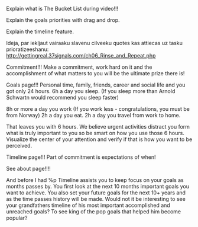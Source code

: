 Explain what is The Bucket List during video!!!

Explain the goals priorities with drag and drop.

Explain the timeline feature.

Ideja, par iekljaut vairaaku slavenu cilveeku quotes kas attiecas uz tasku prioratizeeshanu:
http://gettingreal.37signals.com/ch06_Rinse_and_Repeat.php

Commitment!!!
Make a commitment, work hard on it and the accomplishment of what matters to you will be the ultimate prize there is!

Goals page!!!
Personal time, family, friends, career and social life and you got only 24 hours. 
6h a day you sleep. (If you sleep more than Arnold Schwartn would recommend you sleep faster)

8h or more a day you work (If you work less - congratulations, you must be from Norway) 
2h a day you eat.
2h a day you travel from work to home.

That leaves you with 6 hours.
We believe urgent activities distract you form what is truly important to you so be smart on how you use those 6 hours.  
Visualize the center of your attention and verify if that is how you want to be perceived. 


Timeline page!!!
Part of commitment is expectations of when!



See about page!!!! 



And before I had 
    %p
    Timeline assists you to keep focus on your goals as months passes by. You first look at the next 10 months important goals you want to achieve. You also set your future goals for the next 10+ years and as the time passes history will be made. Would not it be interesting to see your grandfathers timeline of his most important accomplished and unreached goals? To see king of the pop goals that helped him become popular?  
